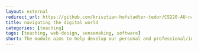 ```yaml
---
layout: external
redirect_url: https://github.com/krisztian-hofstadter-tedor/CS220-AU-navigating-the-digital-world
title: navigating the digital world
categories: [teaching]
tags: [teaching, web-design, sensemaking, software]
short: The module aims to help develop our personal and professional/institutional resident identities on the Web i.e. resident modes of engaging on the Web.
---
```

